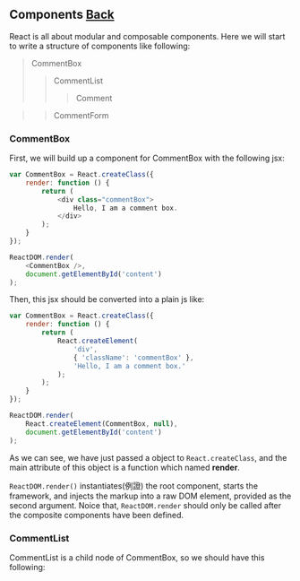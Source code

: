 ## Components [Back](./../react.md)

React is all about modular and composable components. Here we will start to write a structure of components like following:

> CommentBox
>> CommentList
>>> Comment

>> CommentForm

### CommentBox

First, we will build up a component for CommentBox with the following jsx:

```js
var CommentBox = React.createClass({ 
    render: function () {
        return (
            <div class="commentBox">
                Hello, I am a comment box.
            </div>
        );
    }
});

ReactDOM.render(
    <CommentBox />,
    document.getElementById('content')
);
```

Then, this jsx should be converted into a plain js like:

```js
var CommentBox = React.createClass({
    render: function () {
        return (
            React.createElement(
                'div', 
                { 'className': 'commentBox' }, 
                'Hello, I am a comment box.'
            );
        );
    }
});

ReactDOM.render(
    React.createElement(CommentBox, null),
    document.getElementById('content')
);
```

As we can see, we have just passed a object to `React.createClass`, and the main attribute of this object is a function which named **render**.

`ReactDOM.render()` instantiates(例證) the root component, starts the framework, and injects the markup into a raw DOM element, provided as the second argument. Noice that, `ReactDOM.render` should only be called after the composite components have been defined.

### CommentList

CommentList is a child node of CommentBox, so we should have this following:
